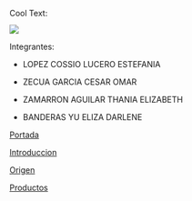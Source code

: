 <a href="http://es.cooltext.com" target="_top"><img src="https://cooltext.com/images/ct_pixel.gif" width="80" height="15" alt="Cool Text: Generador de Logotipos y Gráficos." border="0" /></a>

![](https://images.cooltext.com/5136762.png)

Integrantes: 

 - LOPEZ COSSIO LUCERO ESTEFANIA
 
 - ZECUA GARCIA CESAR OMAR
 
 - ZAMARRON AGUILAR THANIA ELIZABETH
 
 - BANDERAS YU ELIZA DARLENE
 
 
[Portada](https://github.com/estefaniaLC/Apple/wiki/Portada-Apple.)

[Introduccion](https://github.com/estefaniaLC/Apple/wiki/Introduccion.)


[Origen](https://github.com/estefaniaLC/Apple/wiki/Origen-del-logotipo.)


[Productos](https://github.com/estefaniaLC/Apple/wiki/Prodctos.)



 
